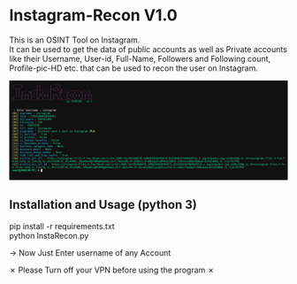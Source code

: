 # Instagram-Recon V1.0
This is an OSINT Tool on Instagram.  
It can be used to get the data of public accounts as well as Private accounts like their Username, User-id, Full-Name, Followers and Following count, Profile-pic-HD etc. that can be used to recon the user on Instagram.

![alt text](https://raw.githubusercontent.com/IR4N14N/Instagram-Recon/main/InstaRecon-test.png)
<h2>Installation and Usage (python 3)</h2>

pip install -r requirements.txt <br />
python InstaRecon.py <br />

→ Now Just Enter username of any Account<br />

✗ Please Turn off your VPN before using the program ✗

